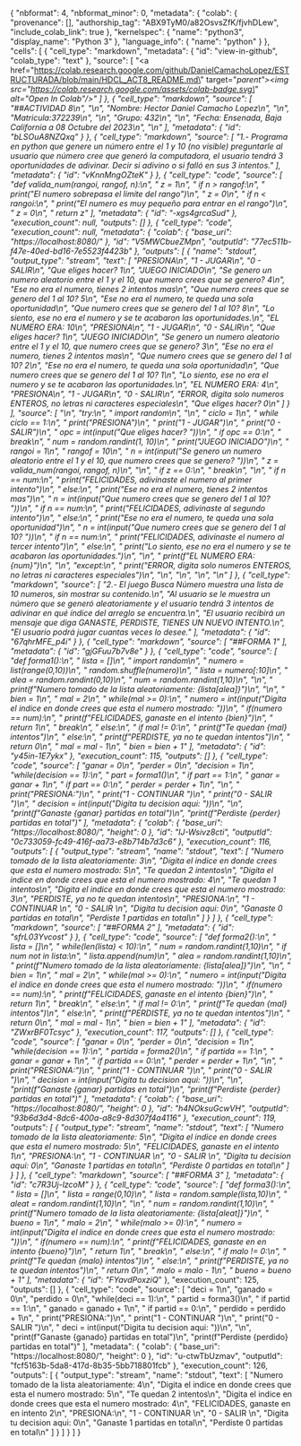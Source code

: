 {
  "nbformat": 4,
  "nbformat_minor": 0,
  "metadata": {
    "colab": {
      "provenance": [],
      "authorship_tag": "ABX9TyM0/a82OsvsZfK/fjvhDLew",
      "include_colab_link": true
    },
    "kernelspec": {
      "name": "python3",
      "display_name": "Python 3"
    },
    "language_info": {
      "name": "python"
    }
  },
  "cells": [
    {
      "cell_type": "markdown",
      "metadata": {
        "id": "view-in-github",
        "colab_type": "text"
      },
      "source": [
        "<a href=\"https://colab.research.google.com/github/DanielCamachoLopez/ESTRUCTURADA/blob/main/HDCL_ACT8_README.md\" target=\"_parent\"><img src=\"https://colab.research.google.com/assets/colab-badge.svg\" alt=\"Open In Colab\"/></a>"
      ]
    },
    {
      "cell_type": "markdown",
      "source": [
        "##ACTIVIDAD 8\n",
        "\n",
        "Nombre: Hector Daniel Camacho Lopez\n",
        "\n",
        "Matricula:372239\n",
        "\n",
        "Grupo: 432\n",
        "\n",
        "Fecha: Ensenada, Baja California a 08 Octubre del 2023\n",
        "\n"
      ],
      "metadata": {
        "id": "bLSOuA8NZQxq"
      }
    },
    {
      "cell_type": "markdown",
      "source": [
        "1.- Programa en python que genere un número entre el 1 y 10 (no visible)  preguntarle al usuario que número cree que generó la computadora, el usuario tendrá 3 oportunidades de adivinar.  Decir si adivino o si falló en sus 3 intentos."
      ],
      "metadata": {
        "id": "vKnnMngOZteK"
      }
    },
    {
      "cell_type": "code",
      "source": [
        "def valida_num(rangoi, rangof, n):\n",
        "  z = 1\n",
        "  if n > rangof:\n",
        "    print(\"El numero sobrepasa el limite del rango\")\n",
        "    z = 0\n",
        "  if n < rangoi:\n",
        "    print(\"El numero es muy pequeño para entrar en el rango\")\n",
        "    z = 0\n",
        "  return z"
      ],
      "metadata": {
        "id": "-xgs4grcaSud"
      },
      "execution_count": null,
      "outputs": []
    },
    {
      "cell_type": "code",
      "execution_count": null,
      "metadata": {
        "colab": {
          "base_uri": "https://localhost:8080/"
        },
        "id": "V5MWCbueZMpn",
        "outputId": "77ec511b-f47e-40ed-bd16-7e5523f4423b"
      },
      "outputs": [
        {
          "name": "stdout",
          "output_type": "stream",
          "text": [
            "PRESIONA\n",
            "1 - JUGAR\n",
            "0 - SALIR\n",
            "Que eliges hacer? 1\n",
            "JUEGO INICIADO\n",
            "Se genero un numero aleatorio entre el 1 y el 10, que numero crees que se genero? 4\n",
            "Ese no era el numero, tienes 2 intentos mas\n",
            "Que numero crees que se genero del 1 al 10? 5\n",
            "Ese no era el numero, te queda una sola oportunidad\n",
            "Que numero crees que se genero del 1 al 10? 8\n",
            "Lo siento, ese no era el numero y se te acabaron las oportunidades.\n",
            "EL NUMERO ERA: 10\n",
            "PRESIONA\n",
            "1 - JUGAR\n",
            "0 - SALIR\n",
            "Que eliges hacer? 1\n",
            "JUEGO INICIADO\n",
            "Se genero un numero aleatorio entre el 1 y el 10, que numero crees que se genero? 3\n",
            "Ese no era el numero, tienes 2 intentos mas\n",
            "Que numero crees que se genero del 1 al 10? 2\n",
            "Ese no era el numero, te queda una sola oportunidad\n",
            "Que numero crees que se genero del 1 al 10? 1\n",
            "Lo siento, ese no era el numero y se te acabaron las oportunidades.\n",
            "EL NUMERO ERA: 4\n",
            "PRESIONA\n",
            "1 - JUGAR\n",
            "0 - SALIR\n",
            "ERROR, digita solo numeros ENTEROS, no letras ni caracteres especiales\n",
            "Que eliges hacer? 0\n"
          ]
        }
      ],
      "source": [
        "\n",
        "try:\n",
        "  import random\n",
        "\n",
        "  ciclo = 1\n",
        "  while ciclo == 1:\n",
        "    print(\"PRESIONA\")\n",
        "    print(\"1 - JUGAR\")\n",
        "    print(\"0 - SALIR\")\n",
        "    opc = int(input(\"Que eliges hacer? \"))\n",
        "    if opc == 0:\n",
        "      break\n",
        "    num = random.randint(1, 10)\n",
        "    print(\"JUEGO INICIADO\")\n",
        "    rangoi = 1\n",
        "    rangof = 10\n",
        "    n = int(input(\"Se genero un numero aleatorio entre el 1 y el 10, que numero crees que se genero? \"))\n",
        "    z = valida_num(rangoi, rangof, n)\n",
        "\n",
        "    if z == 0:\n",
        "      break\n",
        "\n",
        "    if n == num:\n",
        "        print(\"FELICIDADES, adivinaste el numero al primer intento\")\n",
        "    else:\n",
        "      print(\"Ese no era el numero, tienes 2 intentos mas\")\n",
        "      n = int(input(\"Que numero crees que se genero del 1 al 10? \"))\n",
        "      if n == num:\n",
        "        print(\"FELICIDADES, adivinaste al segundo intento\")\n",
        "      else:\n",
        "        print(\"Ese no era el numero, te queda una sola oportunidad\")\n",
        "        n = int(input(\"Que numero crees que se genero del 1 al 10? \"))\n",
        "        if n == num:\n",
        "          print(\"FELICIDADES, adivinaste el numero al tercer intento\")\n",
        "        else:\n",
        "          print(\"Lo siento, ese no era el numero y se te acabaron las oportunidades.\")\n",
        "\n",
        "    print(f\"EL NUMERO ERA: {num}\")\n",
        "\n",
        "except:\n",
        "  print(\"ERROR, digita solo numeros ENTEROS, no letras ni caracteres especiales\")\n",
        "\n",
        "\n",
        "\n",
        "\n"
      ]
    },
    {
      "cell_type": "markdown",
      "source": [
        "2.- El juego Busca Número muestra una lista de 10 numeros, sin mostrar su contenido.\n",
        "Al usuario se le muestra un número que se generó aleatoriamente y el usuario tendrá 3 intentos de adivinar en qué índice del arreglo se encuentra.\n",
        "El usuario recibirá un mensaje que diga GANASTE, PERDISTE, TIENES UN NUEVO INTENTO.\n",
        "El usuario podrá jugar cuantas veces lo desee."
      ],
      "metadata": {
        "id": "67qhrMFE_p4i"
      }
    },
    {
      "cell_type": "markdown",
      "source": [
        "##FORMA 1"
      ],
      "metadata": {
        "id": "gjGFuu7b7v8e"
      }
    },
    {
      "cell_type": "code",
      "source": [
        "def forma1():\n",
        "    lista = []\n",
        "    import random\n",
        "    numero = list(range(0,10))\n",
        "    random.shuffle(numero)\n",
        "    lista = numero[:10]\n",
        "    alea = random.randint(0,10)\n",
        "    num = random.randint(1,10)\n",
        "\n",
        "    print(f\"Numero tomado de la lista aleatoriamente: {lista[alea]}\")\n",
        "\n",
        "    bien = 1\n",
        "    mal = 2\n",
        "    while(mal >= 0):\n",
        "        numero = int(input(\"Digita el indice en donde crees que esta el numero mostrado: \"))\n",
        "        if(numero == num):\n",
        "            print(f\"FELICIDADES, ganaste en el intento {bien}\")\n",
        "            return 1\n",
        "            break\n",
        "        else:\n",
        "            if mal != 0:\n",
        "                print(f\"Te quedan {mal} intentos\")\n",
        "            else:\n",
        "                print(f\"PERDISTE, ya no te quedan intentos\")\n",
        "                return 0\n",
        "        mal = mal - 1\n",
        "        bien = bien + 1"
      ],
      "metadata": {
        "id": "y45in-1E7ykx"
      },
      "execution_count": 115,
      "outputs": []
    },
    {
      "cell_type": "code",
      "source": [
        "ganar = 0\n",
        "perder = 0\n",
        "decision = 1\n",
        "while(decision == 1):\n",
        "    part = forma1()\n",
        "    if part == 1:\n",
        "        ganar = ganar + 1\n",
        "    if part == 0:\n",
        "        perder = perder + 1\n",
        "\n",
        "    print(\"PRESIONA:\")\n",
        "    print(\"1 - CONTINUAR \")\n",
        "    print(\"0 - SALIR \")\n",
        "    decision = int(input(\"Digita tu decision aqui: \"))\n",
        "\n",
        "print(f\"Ganaste {ganar} partidas en total\")\n",
        "print(f\"Perdiste {perder} partidas en total\")"
      ],
      "metadata": {
        "colab": {
          "base_uri": "https://localhost:8080/",
          "height": 0
        },
        "id": "IJ-Wsivz8cti",
        "outputId": "0c733059-fc49-416f-aa73-e8b714b7d3c6"
      },
      "execution_count": 116,
      "outputs": [
        {
          "output_type": "stream",
          "name": "stdout",
          "text": [
            "Numero tomado de la lista aleatoriamente: 3\n",
            "Digita el indice en donde crees que esta el numero mostrado: 5\n",
            "Te quedan 2 intentos\n",
            "Digita el indice en donde crees que esta el numero mostrado: 4\n",
            "Te quedan 1 intentos\n",
            "Digita el indice en donde crees que esta el numero mostrado: 3\n",
            "PERDISTE, ya no te quedan intentos\n",
            "PRESIONA:\n",
            "1 - CONTINUAR \n",
            "0 - SALIR \n",
            "Digita tu decision aqui: 0\n",
            "Ganaste 0 partidas en total\n",
            "Perdiste 1 partidas en total\n"
          ]
        }
      ]
    },
    {
      "cell_type": "markdown",
      "source": [
        "##FORMA 2"
      ],
      "metadata": {
        "id": "sfrL03Yvcost"
      }
    },
    {
      "cell_type": "code",
      "source": [
        "def forma2():\n",
        "    lista = []\n",
        "    while(len(lista) < 10):\n",
        "        num = random.randint(1,10)\n",
        "        if num not in lista:\n",
        "            lista.append(num)\n",
        "    alea = random.randint(1,10)\n",
        "    print(f\"Numero tomado de la lista aleatoriamente: {lista[alea]}\")\n",
        "\n",
        "    bien = 1\n",
        "    mal = 2\n",
        "    while(mal >= 0):\n",
        "        numero = int(input(\"Digita el indice en donde crees que esta el numero mostrado: \"))\n",
        "        if(numero == num):\n",
        "            print(f\"FELICIDADES, ganaste en el intento {bien}\")\n",
        "            return 1\n",
        "            break\n",
        "        else:\n",
        "            if mal != 0:\n",
        "                print(f\"Te quedan {mal} intentos\")\n",
        "            else:\n",
        "                print(f\"PERDISTE, ya no te quedan intentos\")\n",
        "                return 0\n",
        "        mal = mal - 1\n",
        "        bien = bien + 1"
      ],
      "metadata": {
        "id": "ZWxrBF0Tcsyc"
      },
      "execution_count": 117,
      "outputs": []
    },
    {
      "cell_type": "code",
      "source": [
        "ganar = 0\n",
        "perder = 0\n",
        "decision = 1\n",
        "while(decision == 1):\n",
        "    partida = forma2()\n",
        "    if partida == 1:\n",
        "        ganar = ganar + 1\n",
        "    if partida == 0:\n",
        "        perder = perder + 1\n",
        "\n",
        "    print(\"PRESIONA:\")\n",
        "    print(\"1 - CONTINUAR \")\n",
        "    print(\"0 - SALIR \")\n",
        "    decision = int(input(\"Digita tu decision aqui: \"))\n",
        "\n",
        "print(f\"Ganaste {ganar} partidas en total\")\n",
        "print(f\"Perdiste {perder} partidas en total\")"
      ],
      "metadata": {
        "colab": {
          "base_uri": "https://localhost:8080/",
          "height": 0
        },
        "id": "h4NOksuGcwVH",
        "outputId": "93b6d3d4-8dc6-400a-a8c9-8d307f4a4116"
      },
      "execution_count": 119,
      "outputs": [
        {
          "output_type": "stream",
          "name": "stdout",
          "text": [
            "Numero tomado de la lista aleatoriamente: 5\n",
            "Digita el indice en donde crees que esta el numero mostrado: 5\n",
            "FELICIDADES, ganaste en el intento 1\n",
            "PRESIONA:\n",
            "1 - CONTINUAR \n",
            "0 - SALIR \n",
            "Digita tu decision aqui: 0\n",
            "Ganaste 1 partidas en total\n",
            "Perdiste 0 partidas en total\n"
          ]
        }
      ]
    },
    {
      "cell_type": "markdown",
      "source": [
        "##FORMA 3"
      ],
      "metadata": {
        "id": "c7R3Uj-lzcoM"
      }
    },
    {
      "cell_type": "code",
      "source": [
        "def forma3():\n",
        "    lista = []\n",
        "    lista = range(0,10)\n",
        "    lista = random.sample(lista,10)\n",
        "    aleat = random.randint(1,10)\n",
        "\n",
        "    num = random.randint(1,10)\n",
        "    print(f\"Numero tomado de la lista aleatoriamente: {lista[aleat]}\")\n",
        "    bueno = 1\n",
        "    malo = 2\n",
        "    while(malo >= 0):\n",
        "        numero = int(input(\"Digita el indice en donde crees que esta el numero mostrado: \"))\n",
        "        if(numero == num):\n",
        "            print(f\"FELICIDADES, ganaste en en intento {bueno}\")\n",
        "            return 1\n",
        "            break\n",
        "        else:\n",
        "            if malo != 0:\n",
        "                print(f\"Te quedan {malo} intentos\")\n",
        "            else:\n",
        "                print(f\"PERDISTE, ya no te quedan intentos\")\n",
        "                return 0\n",
        "        malo = malo - 1\n",
        "        bueno = bueno + 1"
      ],
      "metadata": {
        "id": "FYavdPoxziQ_"
      },
      "execution_count": 125,
      "outputs": []
    },
    {
      "cell_type": "code",
      "source": [
        "deci = 1\n",
        "ganado = 0\n",
        "perdido = 0\n",
        "while(deci == 1):\n",
        "    partid = forma3()\n",
        "    if partid == 1:\n",
        "        ganado = ganado + 1\n",
        "    if partid == 0:\n",
        "        perdido = perdido + 1\n",
        "    print(\"PRESIONA:\")\n",
        "    print(\"1 - CONTINUAR \")\n",
        "    print(\"0 - SALIR \")\n",
        "    deci = int(input(\"Digita tu decision aqui: \"))\n",
        "\n",
        "print(f\"Ganaste {ganado} partidas en total\")\n",
        "print(f\"Perdiste {perdido} partidas en total\")"
      ],
      "metadata": {
        "colab": {
          "base_uri": "https://localhost:8080/",
          "height": 0
        },
        "id": "u-ctwTbUzmav",
        "outputId": "fcf5163b-5da8-417d-8b35-5bb718801fcb"
      },
      "execution_count": 126,
      "outputs": [
        {
          "output_type": "stream",
          "name": "stdout",
          "text": [
            "Numero tomado de la lista aleatoriamente: 4\n",
            "Digita el indice en donde crees que esta el numero mostrado: 5\n",
            "Te quedan 2 intentos\n",
            "Digita el indice en donde crees que esta el numero mostrado: 4\n",
            "FELICIDADES, ganaste en en intento 2\n",
            "PRESIONA:\n",
            "1 - CONTINUAR \n",
            "0 - SALIR \n",
            "Digita tu decision aqui: 0\n",
            "Ganaste 1 partidas en total\n",
            "Perdiste 0 partidas en total\n"
          ]
        }
      ]
    }
  ]
}